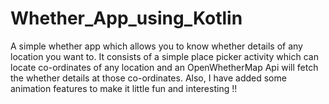 # Whether_App_using_Kotlin
A simple whether app which allows you to know whether details of any location you want to.
It consists of a simple place picker activity which can locate co-ordinates of any location and an OpenWhetherMap Api will fetch the whether details at those co-ordinates.
Also, I have added some animation features to make it little fun and interesting !!

